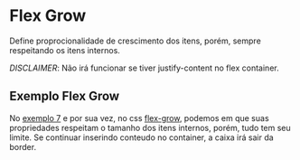 # Flex Grow

Define proprocionalidade de crescimento dos itens, porém, sempre respeitando os itens internos.

*DISCLAIMER*: Não irá funcionar se tiver justify-content no flex container.

## Exemplo Flex Grow

No [exemplo 7](7-flex-grow.html) e por sua vez, no css [flex-grow](css/flex-grow.css), podemos em que suas propriedades respeitam o tamanho dos itens internos, porém, tudo tem seu limite. Se continuar inserindo conteudo no container, a caixa irá sair da border.